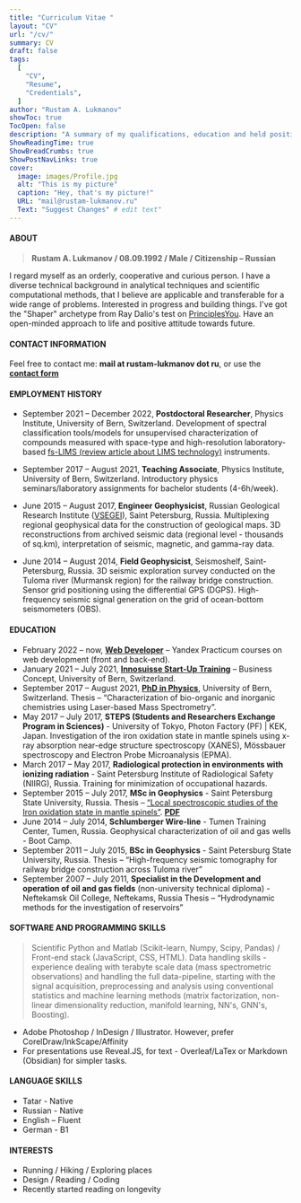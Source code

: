 ```yaml
---
title: "Curriculum Vitae "
layout: "CV"
url: "/cv/"
summary: CV
draft: false
tags:
  [
    "CV",
    "Resume",
    "Credentials",
  ]
author: "Rustam A. Lukmanov"
showToc: true
TocOpen: false
description: "A summary of my qualifications, education and held positions."
ShowReadingTime: true
ShowBreadCrumbs: true
ShowPostNavLinks: true
cover:
  image: images/Profile.jpg
  alt: "This is my picture"
  caption: "Hey, that's my picture!"
  URL: "mail@rustam-lukmanov.ru"
  Text: "Suggest Changes" # edit text"
---
```


<link
    rel="stylesheet"
    href="https://cdnjs.cloudflare.com/ajax/libs/animate.css/4.1.1/animate.min.css"
  />
<article class="animate__animated animate__fadeIn animate__slower	3s">

#### ABOUT

> **Rustam A. Lukmanov / 08.09.1992 / Male / Citizenship – Russian**

I regard myself as an orderly, cooperative and curious person. I have a diverse technical background in analytical techniques and scientific computational methods, that I believe are applicable and transferable for a wide range of problems. Interested in progress and building things. I've got the "Shaper" archetype from Ray Dalio's test on [PrinciplesYou](https://principlesyou.com/). Have an open-minded approach to life and positive attitude towards future.

#### CONTACT INFORMATION

Feel free to contact me:
**mail at rustam-lukmanov dot ru**, or use the [**contact form**](/contact/)

#### EMPLOYMENT HISTORY

- September 2021 – December 2022, **Postdoctoral Researcher**, Physics Institute, University of Bern, Switzerland. Development of spectral classification tools/models for unsupervised characterization of compounds measured with space-type and high-resolution laboratory-based [fs-LIMS (review article about LIMS technology)](https://analyticalsciencejournals.onlinelibrary.wiley.com/doi/abs/10.1002/mas.21669) instruments.

- September 2017 – August 2021, **Teaching Associate**, Physics Institute, University of Bern, Switzerland.
  Introductory physics seminars/laboratory assignments for bachelor students (4-6h/week).

- June 2015 – August 2017, **Engineer Geophysicist**, Russian Geological Research Institute ([VSEGEI](https://vsegei.ru/en/)), Saint Petersburg, Russia.
  Multiplexing regional geophysical data for the construction of geological maps. 3D reconstructions from archived seismic data (regional level - thousands of sq.km), interpretation of seismic, magnetic, and gamma-ray data.

- June 2014 – August 2014, **Field Geophysicist**, Seismoshelf, Saint-Petersburg, Russia.
  3D seismic exploration survey conducted on the Tuloma river (Murmansk region) for the railway bridge construction. Sensor grid positioning using the differential GPS (DGPS). High-frequency seismic signal generation on the grid of ocean-bottom seismometers (OBS).

#### EDUCATION

- February 2022 – now, [**Web Developer**](https://practicum.yandex.ru/web/) – Yandex Practicum courses on web development (front and back-end).
- January 2021 – July 2021, [**Innosuisse Start-Up Training**](https://www.innosuisse.ch/inno/en/home/support-for-start-ups/start-up-training.html) – Business Concept, University of Bern, Switzerland.
- September 2017 – August 2021, [**PhD in Physics**](https://www.phinst.unibe.ch/index_eng.html), University of Bern, Switzerland.
  Thesis – “Characterization of bio-organic and inorganic chemistries using Laser-based Mass Spectrometry”.
- May 2017 – July 2017, **STEPS (Students and Researchers Exchange Program in Sciences)** - University of Tokyo, Photon Factory (PF) | KEK, Japan.
  Investigation of the iron oxidation state in mantle spinels using x-ray absorption near-edge structure spectroscopy (XANES), Mössbauer spectroscopy and Electron Probe Microanalysis (EPMA).
- March 2017 – May 2017, **Radiological protection in environments with ionizing radiation** - Saint Petersburg Institute of Radiological Safety (NIIRG), Russia. Training for minimization of occupational hazards.
- September 2015 – July 2017, **MSc in Geophysics** - Saint Petersburg State University, Russia.
  Thesis – [“Local spectroscopic studies of the Iron oxidation state in mantle spinels”](https://dspace.spbu.ru/handle/11701/11527). [**PDF**](https://dspace.spbu.ru/bitstream/11701/11527/1/Dissertaciya_Lukmanov.pdf)
- June 2014 – July 2014, **Schlumberger Wire-line** - Tumen Training Center, Tumen, Russia. Geophysical characterization of oil and gas wells - Boot Camp.
- September 2011 – July 2015, **BSc in Geophysics** - Saint Petersburg State University, Russia.
  Thesis – “High-frequency seismic tomography for railway bridge construction across Tuloma river”
- September 2007 – July 2011, **Specialist in the Development and operation of oil and gas fields** (non-university technical diploma) - Neftekamsk Oil College, Neftekams, Russia
  Thesis – “Hydrodynamic methods for the investigation of reservoirs”

#### SOFTWARE AND PROGRAMMING SKILLS

> Scientific Python and Matlab (Scikit-learn, Numpy, Scipy, Pandas) / Front-end stack (JavaScript, CSS, HTML). Data handling skills - experience dealing with terabyte scale data (mass spectrometric observations) and handling the full data-pipeline, starting with the signal acquisition, preprocessing and analysis using conventional statistics and machine learning methods (matrix factorization, non-linear dimensionality reduction, manifold learning, NN's, GNN's, Boosting).

- Adobe Photoshop / InDesign / Illustrator. However, prefer CorelDraw/InkScape/Affinity
- For presentations use Reveal.JS, for text - Overleaf/LaTex or Markdown (Obsidian) for simpler tasks.

#### LANGUAGE SKILLS

- Tatar - Native
- Russian - Native
- English – Fluent
- German - B1

#### INTERESTS

- Running / Hiking / Exploring places
- Design / Reading / Coding
- Recently started reading on longevity

</article>
